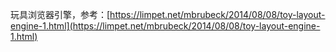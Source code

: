 玩具浏览器引擎，参考：[https://limpet.net/mbrubeck/2014/08/08/toy-layout-engine-1.html](https://limpet.net/mbrubeck/2014/08/08/toy-layout-engine-1.html)